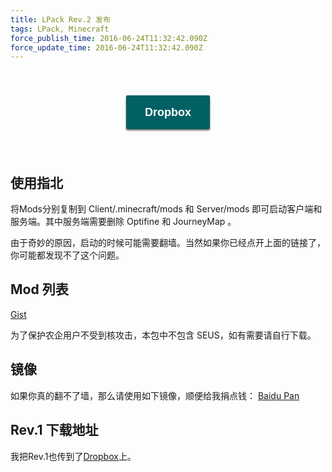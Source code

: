 ```yaml
---
title: LPack Rev.2 发布
tags: LPack, Minecraft
force_publish_time: 2016-06-24T11:32:42.090Z
force_update_time: 2016-06-24T11:32:42.090Z
---
```


<style>
.entry-container {
  text-align: center;
}
.post-entry.lev-2 {
  border: none;
  outline: 0;
  margin: 40px auto;
  padding: 15px 30px;
  
  font-size: 18px;
  line-height: 24px;
  color: white;
  font-weight: bolder;
  
  background-color: #006064;
  transition: box-shadow 0.5s ease;
  box-shadow: rgba(0,0,0,.6) 0 2px 3px;
  
  border-radius: 2px;
  
  cursor: pointer;
}

.post-entry:hover {
  box-shadow: rgba(0,0,0,.6) 0 4px 6px;
}
</style>

<div class="entry-container">
  <a href="https://www.dropbox.com/s/vscivjeox618x20/Lius%20Pack%20Rev%202.7z&dl=0" style="opacity: 1">
    <button class="post-entry lev-2">Dropbox</button>
  </a>
</div>

## 使用指北
将Mods分别复制到 Client/.minecraft/mods 和 Server/mods 即可启动客户端和服务端。其中服务端需要删除 Optifine 和 JourneyMap 。

由于奇妙的原因，启动的时候可能需要翻墙。当然如果你已经点开上面的链接了，你可能都发现不了这个问题。

## Mod 列表
[Gist](https://gist.github.com/CircuitCoder/caa226a6b5dba2a0777c8315c3223780)

为了保护农企用户不受到核攻击，本包中不包含 SEUS，如有需要请自行下载。

## 镜像
如果你真的翻不了墙，那么请使用如下镜像，顺便给我捐点钱：
[Baidu Pan](http://adf.ly/2237350/lpack-rev-2)

## Rev.1 下载地址

我把Rev.1也传到了[Dropbox](https://www.dropbox.com/s/a8h9xt87y9p01j8/Liu%27s%20Pack%20Rev%201.7z&dl=0)上。
